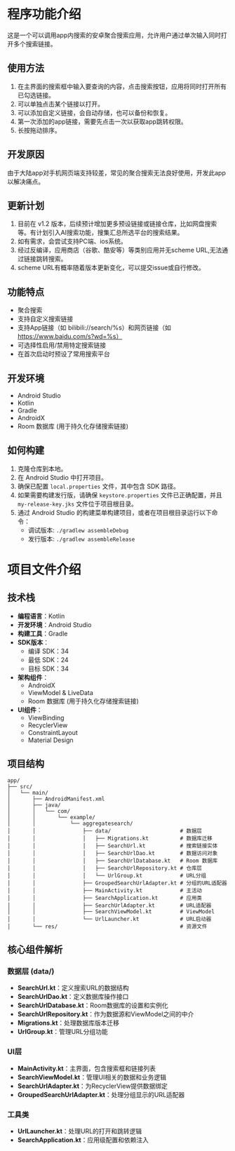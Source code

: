 # 程序功能介绍

这是一个可以调用app内搜索的安卓聚合搜索应用，允许用户通过单次输入同时打开多个搜索链接。

## 使用方法

1. 在主界面的搜索框中输入要查询的内容，点击搜索按钮，应用将同时打开所有已勾选链接。
2. 可以单独点击某个链接以打开。
3. 可以添加自定义链接，会自动存储，也可以备份和恢复。
4. 第一次添加的app链接，需要先点击一次以获取app跳转权限。
5. 长按拖动排序。

## 开发原因

由于大陆app对手机网页端支持较差，常见的聚合搜索无法良好使用，开发此app以解决痛点。

## 更新计划

1. 目前在 v1.2 版本，后续预计增加更多预设链接或链接仓库，比如网盘搜索等。有计划引入AI搜索功能，搜集汇总所选平台的搜索结果。
2. 如有需求，会尝试支持PC端、ios系统。
3. 经过反编译，应用商店（谷歌、酷安等）等类别应用并无scheme URL,无法通过链接跳转搜索。
4. scheme URL有概率随着版本更新变化，可以提交issue或自行修改。

## 功能特点

- 聚合搜索
- 支持自定义搜索链接
- 支持App链接（如 bilibili://search/%s）和网页链接（如 https://www.baidu.com/s?wd=%s）
- 可选择性启用/禁用特定搜索链接
- 在首次启动时预设了常用搜索平台

## 开发环境

- Android Studio
- Kotlin
- Gradle
- AndroidX
- Room 数据库 (用于持久化存储搜索链接)

## 如何构建

1.  克隆仓库到本地。
2.  在 Android Studio 中打开项目。
3.  确保已配置 `local.properties` 文件，其中包含 SDK 路径。
4.  如果需要构建发行版，请确保 `keystore.properties` 文件已正确配置，并且 `my-release-key.jks` 文件位于项目根目录。
5.  通过 Android Studio 的构建菜单构建项目，或者在项目根目录运行以下命令：
    *   调试版本: `./gradlew assembleDebug`
    *   发行版本: `./gradlew assembleRelease`

# 项目文件介绍

## 技术栈

- **编程语言**：Kotlin
- **开发环境**：Android Studio
- **构建工具**：Gradle
- **SDK版本**：
    - 编译 SDK：34
    - 最低 SDK：24
    - 目标 SDK：34
- **架构组件**：
    - AndroidX
    - ViewModel & LiveData
    - Room 数据库 (用于持久化存储搜索链接)
- **UI组件**：
    - ViewBinding
    - RecyclerView
    - ConstraintLayout
    - Material Design

## 项目结构

```
app/
├── src/
│   └── main/
│       ├── AndroidManifest.xml
│       ├── java/
│       │   └── com/
│       │       └── example/
│       │           └── aggregatesearch/
│       │               ├── data/                      # 数据层
│       │               │   ├── Migrations.kt          # 数据库迁移
│       │               │   ├── SearchUrl.kt           # 搜索链接实体
│       │               │   ├── SearchUrlDao.kt        # 数据访问对象
│       │               │   ├── SearchUrlDatabase.kt   # Room 数据库
│       │               │   ├── SearchUrlRepository.kt # 仓库层
│       │               │   └── UrlGroup.kt            # URL分组
│       │               ├── GroupedSearchUrlAdapter.kt # 分组的URL适配器
│       │               ├── MainActivity.kt            # 主活动
│       │               ├── SearchApplication.kt       # 应用类
│       │               ├── SearchUrlAdapter.kt        # URL适配器
│       │               ├── SearchViewModel.kt         # ViewModel
│       │               └── UrlLauncher.kt             # URL启动器
│       └── res/                                       # 资源文件
```

## 核心组件解析

### 数据层 (data/)
- **SearchUrl.kt**：定义搜索URL的数据结构
- **SearchUrlDao.kt**：定义数据库操作接口
- **SearchUrlDatabase.kt**：Room数据库的设置和实例化
- **SearchUrlRepository.kt**：作为数据源和ViewModel之间的中介
- **Migrations.kt**：处理数据库版本迁移
- **UrlGroup.kt**：管理URL分组功能

### UI层
- **MainActivity.kt**：主界面，包含搜索框和链接列表
- **SearchViewModel.kt**：管理UI相关的数据和业务逻辑
- **SearchUrlAdapter.kt**：为RecyclerView提供数据绑定
- **GroupedSearchUrlAdapter.kt**：处理分组显示的URL适配器

### 工具类
- **UrlLauncher.kt**：处理URL的打开和跳转逻辑
- **SearchApplication.kt**：应用级配置和依赖注入